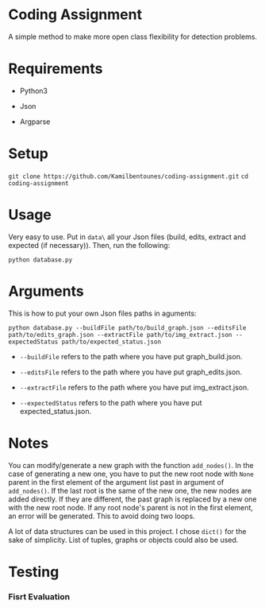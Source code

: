 # Coding Assignment

A simple method to make more open class flexibility for detection problems.

# Requirements

* Python3

* Json

* Argparse

# Setup 

`git clone https://github.com/Kamilbentounes/coding-assignment.git` 
`cd coding-assignment`

# Usage

Very easy to use. Put in `data\` all your Json files (build, edits, extract and expected (if necessary)). Then, run the following: 

`python database.py` 

# Arguments

This is how to put your own Json files paths in aguments:

`python database.py --buildFile path/to/build_graph.json --editsFile path/to/edits_graph.json --extractFile path/to/img_extract.json --expectedStatus path/to/expected_status.json`

* `--buildFile` refers to the path where you have put graph_build.json.  

* `--editsFile` refers to the path where you have put graph_edits.json.

* `--extractFile` refers to the path where you have put img_extract.json.

* `--expectedStatus` refers to the path where you have put expected_status.json.

# Notes 

You can modify/generate a new graph with the function `add_nodes()`. In the case of generating a new one, you have to put the new root node with `None` parent in the first element of the argument list past in argument of `add_nodes()`. If the last root is the same of the new one, the new nodes are added directly. If they are different, the past graph is replaced by a new one with the new root node. If any root node's parent is not in the first element, an error will be generated. This to avoid doing two loops. 

A lot of data structures can be used in this project. I chose `dict()` for the sake of simplicity. List of tuples, graphs or objects could also be used.

# Testing 

### Fisrt Evaluation









